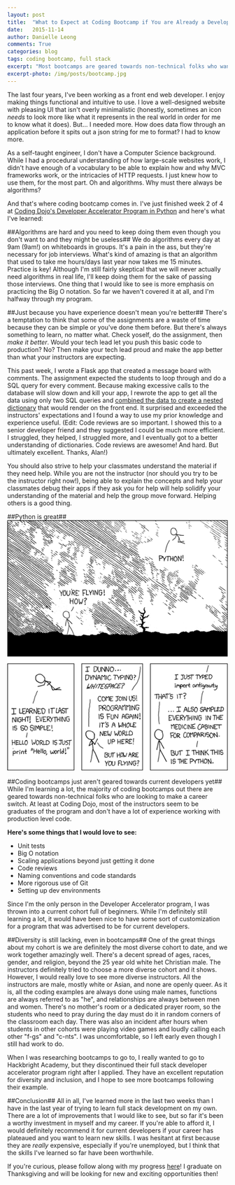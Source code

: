 ```yaml
---
layout: post
title:  "What to Expect at Coding Bootcamp if You are Already a Developer"
date:   2015-11-14
author: Danielle Leong
comments: True
categories: blog
tags: coding bootcamp, full stack
excerpt: "Most bootcamps are geared towards non-technical folks who want to become a developer. But what if you already have experience? "
excerpt-photo: /img/posts/bootcamp.jpg
---
```


The last four years, I've been working as a front end web developer. I enjoy making things functional and intuitive to use. I love a well-designed website with pleasing UI that isn't overly minimalistic (honestly, sometimes an icon *needs* to look more like what it represents in the real world in order for me to know what it does). But... I needed more. How does data flow through an application before it spits out a json string for me to format? I had to know more.

As a self-taught engineer, I don't have a Computer Science background. While I had a procedural understanding of how large-scale websites work, I didn't have enough of a vocabulary to be able to explain how and why MVC frameworks work, or the intricacies of HTTP requests. I just knew how to use them, for the most part. Oh and algorithms. Why must there always be algorithms?

And that's where coding bootcamp comes in. I've just finished week 2 of 4 at <a href="http://www.codingdojo.com/web-development-accelerators">Coding Dojo's Developer Accelerator Program in Python</a> and here's what I've learned:

##Algorithms are hard and you need to keep doing them even though you don't want to and they might be useless##
We do algorithms every day at 9am (9am!) on whiteboards in groups. It's a pain in the ass, but they're necessary for job interviews. What's kind of amazing is that an algorithm that used to take me hours/days last year now takes me 15 minutes. Practice is key! Although I'm still fairly skeptical that we will never actually need algorithms in real life, I'll keep doing them for the sake of passing those interviews. One thing that I would like to see is more emphasis on practicing the Big O notation. So far we haven't covered it at all, and I'm halfway through my program.

##Just because you have experience doesn't mean you're better##
There's a temptation to think that some of the assignments are a waste of time because they can be simple or you've done them before. But there's always something to learn, no matter what. Check yoself, do the assignment, then *make it better*. Would your tech lead let you push this basic code to production? No? Then make your tech lead proud and make the app better than what your instructors are expecting.

This past week, I wrote a Flask app that created a message board with comments. The assignment expected the students to loop through and do a SQL query for every comment. Because making excessive calls to the database will slow down and kill your app, I rewrote the app to get all the data using only two SQL queries and <a href="https://github.com/dmleong/coding-dojo/blob/master/week2/the-wall/server.py#L144">combined the data to create a nested dictionary</a> that would render on the front end. It surprised and exceeded the instructors' expectations and I found a way to use my prior knowledge and experience useful. (Edit: Code reviews are so important. I showed this to a senior developer friend and they suggested I could be much more efficient. I struggled, they helped, I struggled more, and I eventually got to a better understanding of dictionaries. Code reviews are awesome! And hard. But ultimately excellent. Thanks, Alan!)

You should also strive to help your classmates understand the material if they need help. While you are not the instructor (nor should you try to be the instructor right now!), being able to explain the concepts and help your classmates debug their apps if they ask you for help will help solidify your understanding of the material and help the group move forward. Helping others is a good thing.

##Python is great##
<a href="https://xkcd.com/353/"><img src='/img/posts/xkcd-python.png' alt="xkcd python antigravity comic" /></a>

##Coding bootcamps just aren't geared towards current developers yet##
While I'm learning a lot, the majority of coding bootcamps out there are geared towards non-technical folks who are looking to make a career switch. At least at Coding Dojo, most of the instructors seem to be graduates of the program and don't have a lot of experience working with production level code.

**Here's some things that I would love to see:**
<ul>
<li>Unit tests</li>
<li>Big O notation</li>
<li>Scaling applications beyond just getting it done</li>
<li>Code reviews</li>
<li>Naming conventions and code standards</li>
<li>More rigorous use of Git</li>
<li>Setting up dev environments</li>
</ul>

Since I'm the only person in the Developer Accelerator program, I was thrown into a current cohort full of beginners. While I'm definitely still learning a lot, it would have been nice to have some sort of customization for a program that was advertised to be for current developers.

##Diversity is still lacking, even in bootcamps##
One of the great things about my cohort is we are definitely the most diverse cohort to date, and we work together amazingly well. There's a decent spread of ages, races, gender, and religion, beyond the 25 year old white het Christian male. The instructors definitely tried to choose a more diverse cohort and it shows. However, I would really love to see more diverse instructors. All the instructors are male, mostly white or Asian, and none are openly queer. As it is, all the coding examples are always done using male names, functions are always referred to as "he", and relationships are always between men and women. There's no mother's room or a dedicated prayer room, so the students who need to pray during the day must do it in random corners of the classroom each day. There was also an incident after hours when students in other cohorts were playing video games and loudly calling each other "f-gs" and "c-nts". I was uncomfortable, so I left early even though I still had work to do.

When I was researching bootcamps to go to, I really wanted to go to Hackbright Academy, but they discontinued their full stack developer accelerator program right after I applied. They have an excellent reputation for diversity and inclusion, and I hope to see more bootcamps following their example.

##Conclusion##
All in all, I've learned more in the last two weeks than I have in the last year of trying to learn full stack development on my own. There are a lot of improvements that I would like to see, but so far it's been a worthy investment in myself and my career. If you're able to afford it, I would definitely recommend it for current developers if your career has plateaued and you want to learn new skills. I was hesitant at first because they are *really* expensive, especially if you're unemployed, but I think that the skills I've learned so far have been worthwhile.

If you're curious, please follow along with my progress <a href="https://github.com/dmleong/coding-dojo">here</a>! I graduate on Thanksgiving and will be looking for new and exciting opportunities then!
